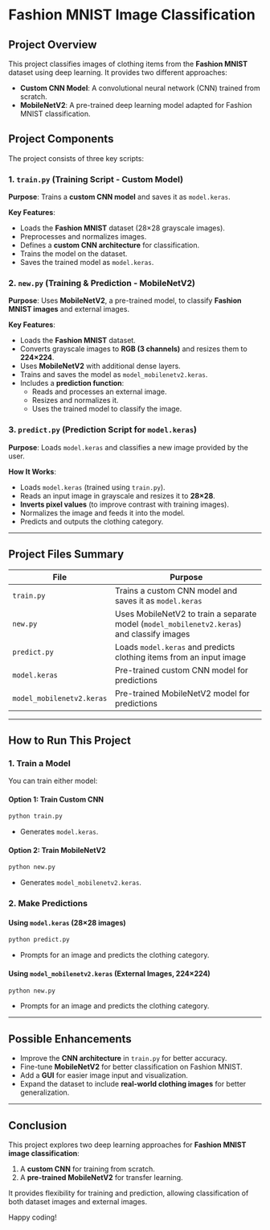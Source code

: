 # Fashion MNIST Image Classification

## Project Overview
This project classifies images of clothing items from the **Fashion MNIST** dataset using deep learning. It provides two different approaches:
- **Custom CNN Model**: A convolutional neural network (CNN) trained from scratch.
- **MobileNetV2**: A pre-trained deep learning model adapted for Fashion MNIST classification.

## Project Components
The project consists of three key scripts:

### 1. `train.py` (Training Script - Custom Model)
**Purpose**: Trains a **custom CNN model** and saves it as `model.keras`.

**Key Features**:
- Loads the **Fashion MNIST** dataset (28×28 grayscale images).
- Preprocesses and normalizes images.
- Defines a **custom CNN architecture** for classification.
- Trains the model on the dataset.
- Saves the trained model as `model.keras`.

### 2. `new.py` (Training & Prediction - MobileNetV2)
**Purpose**: Uses **MobileNetV2**, a pre-trained model, to classify **Fashion MNIST images** and external images.

**Key Features**:
- Loads the **Fashion MNIST** dataset.
- Converts grayscale images to **RGB (3 channels)** and resizes them to **224×224**.
- Uses **MobileNetV2** with additional dense layers.
- Trains and saves the model as `model_mobilenetv2.keras`.
- Includes a **prediction function**:
  - Reads and processes an external image.
  - Resizes and normalizes it.
  - Uses the trained model to classify the image.

### 3. `predict.py` (Prediction Script for `model.keras`)
**Purpose**: Loads `model.keras` and classifies a new image provided by the user.

**How It Works**:
- Loads `model.keras` (trained using `train.py`).
- Reads an input image in grayscale and resizes it to **28×28**.
- **Inverts pixel values** (to improve contrast with training images).
- Normalizes the image and feeds it into the model.
- Predicts and outputs the clothing category.

---

## Project Files Summary

| File | Purpose |
|------|---------|
| `train.py` | Trains a custom CNN model and saves it as `model.keras` |
| `new.py` | Uses MobileNetV2 to train a separate model (`model_mobilenetv2.keras`) and classify images |
| `predict.py` | Loads `model.keras` and predicts clothing items from an input image |
| `model.keras` | Pre-trained custom CNN model for predictions |
| `model_mobilenetv2.keras` | Pre-trained MobileNetV2 model for predictions |

---

## How to Run This Project

### **1. Train a Model**
You can train either model:
#### **Option 1: Train Custom CNN**
```bash
python train.py
```
- Generates `model.keras`.

#### **Option 2: Train MobileNetV2**
```bash
python new.py
```
- Generates `model_mobilenetv2.keras`.

### **2. Make Predictions**
#### **Using `model.keras` (28×28 images)**
```bash
python predict.py
```
- Prompts for an image and predicts the clothing category.

#### **Using `model_mobilenetv2.keras` (External Images, 224×224)**
```bash
python new.py
```
- Prompts for an image and predicts the clothing category.

---

## Possible Enhancements
- Improve the **CNN architecture** in `train.py` for better accuracy.
- Fine-tune **MobileNetV2** for better classification on Fashion MNIST.
- Add a **GUI** for easier image input and visualization.
- Expand the dataset to include **real-world clothing images** for better generalization.

---

## Conclusion
This project explores two deep learning approaches for **Fashion MNIST image classification**:
1. A **custom CNN** for training from scratch.
2. A **pre-trained MobileNetV2** for transfer learning.

It provides flexibility for training and prediction, allowing classification of both dataset images and external images.

Happy coding!

